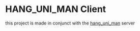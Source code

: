 # HANG_UNI_MAN Client

this project is made in conjunct with the [hang_uni_man](https://github.com/jyeno/hang_uni_man) server
